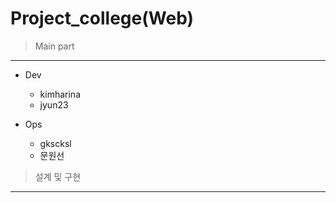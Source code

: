 # Project_college(Web)

> Main part  
-----------
+ Dev
    + kimharina
    + jyun23
  
+ Ops
  +  gkscksl
  +  문원선

> 설계 및 구현
-----------
